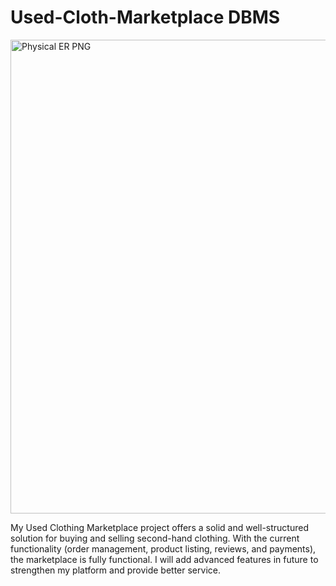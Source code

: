# Used-Cloth-Marketplace DBMS
<img width="888" height="758" alt="Physical ER PNG" src="https://github.com/user-attachments/assets/45588f30-af2e-4809-8118-7fce5168a409" />

My Used Clothing Marketplace project offers a solid and well-structured solution for buying and selling second-hand clothing. With the current functionality (order management, product listing, reviews, and payments), the marketplace is fully functional. I will add advanced features in future to strengthen my platform and provide better service.
